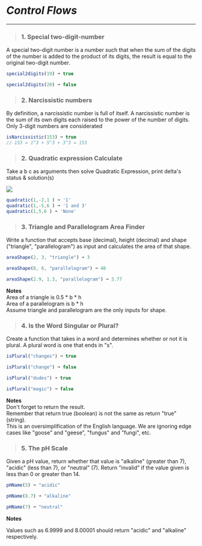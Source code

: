 # ***Control Flows*** 
_____________________________________________________________

> ### 1. Special two-digit-number

A special two-digit number is a number such that when the sum of the digits of the number is added to the product of its digits, the result is equal to the original two-digit number.
```js
special2digits(19) ➞ true

special2digits(20) ➞ false

```

> ### 2. Narcissistic numbers

By definition, a narcissistic number is full of itself. A narcissistic number is the sum of its own digits each raised to the power of the number of digits.
Only 3-digit numbers are considerated
```js
isNarcissistic(153) ➞ true
// 153 = 1^3 + 5^3 + 3^3 = 153

```

> ### 2. Quadratic expression Calculate
Take a b c as arguments then solve Quadratic Expression, print delta's status & solution(s)

<img src="https://www.gstatic.com/education/formulas/images_long_sheet/en/quadratic_equation.svg">

```js
quadratic(1,-2,1 ) ➞ '1'
quadratic(1,-5,6 ) ➞ '1 and 3'
quadratic(1,5,6 ) ➞ 'None'
```


> ### 3. Triangle and Parallelogram Area Finder
Write a function that accepts base (decimal), height (decimal) and shape ("triangle", "parallelogram") as input and calculates the area of that shape.

```js
areaShape(2, 3, "triangle") ➞ 3

areaShape(8, 6, "parallelogram") ➞ 48

areaShape(2.9, 1.3, "parallelogram") ➞ 3.77
```
**Notes**  
Area of a triangle is 0.5 * b * h   
Area of a parallelogram is b * h   
Assume triangle and parallelogram are the only inputs for shape.  

> ### 4. Is the Word Singular or Plural?
Create a function that takes in a word and determines whether or not it is plural. A plural word is one that ends in "s".

```js
isPlural("changes") ➞ true

isPlural("change") ➞ false

isPlural("dudes") ➞ true

isPlural("magic") ➞ false
```

**Notes**  
Don't forget to return the result.   
Remember that return true (boolean) is not the same as return "true" (string).  
This is an oversimplification of the English language. We are ignoring edge cases like "goose" and "geese", "fungus" and "fungi", etc.   

> ### 5. The pH Scale

Given a pH value, return whether that value is "alkaline" (greater than 7), "acidic" (less than 7), or "neutral" (7). Return "invalid" if the value given is less than 0 or greater than 14.


```js
pHName(5) ➞ "acidic"

pHName(8.7) ➞ "alkaline"

pHName(7) ➞ "neutral"
```

**Notes**

Values such as 6.9999 and 8.00001 should return "acidic" and "alkaline" respectively.
